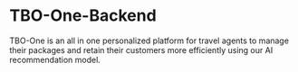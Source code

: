 # TBO-One-Backend
TBO-One is an all in one personalized platform for travel agents to manage their packages and retain their customers more efficiently using our AI recommendation model.
